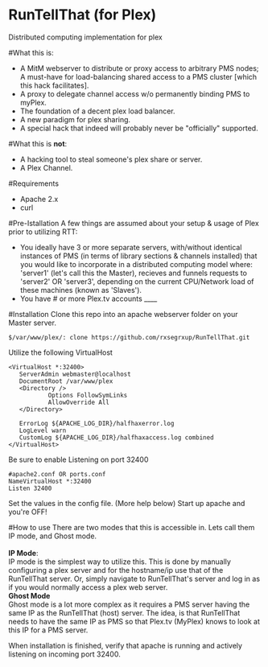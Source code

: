 RunTellThat (for Plex)
============

Distributed computing implementation for plex

#What this is:
 - A MitM webserver to distribute or proxy access to arbitrary PMS nodes; A must-have for load-balancing shared access to a PMS cluster [which this hack facilitates]. 
 - A proxy to delegate channel access w/o permanently binding PMS to myPlex.
 - The foundation of a decent plex load balancer.
 - A new paradigm for plex sharing.
 - A special hack that indeed will probably never be "officially" supported.
 
#What this is **not**:
 - A hacking tool to steal someone's plex share or server.
 - A Plex Channel.
 
#Requirements
 - Apache 2.x
 - curl

#Pre-Istallation
A few things are assumed about your setup & usage of Plex prior to utilizing RTT:
 - You ideally have 3 or more separate servers, with/without identical instances of PMS (in terms of library sections & channels installed) that you would like to incorporate in a distributed computing model where: 'server1' (let's call this the Master), recieves and funnels requests to 'server2' OR 'server3', depending on the current CPU/Network load of these machines (known as 'Slaves').
 - You have # or more Plex.tv accounts ____
 
#Installation
 Clone this repo into an apache webserver folder on your Master server.
 ```
 $/var/www/plex/: clone https://github.com/rxsegrxup/RunTellThat.git
 ```
 Utilize the following VirtualHost
 ```
 <VirtualHost *:32400>
    ServerAdmin webmaster@localhost
    DocumentRoot /var/www/plex
    <Directory />
            Options FollowSymLinks
            AllowOverride All
    </Directory>

    ErrorLog ${APACHE_LOG_DIR}/halfhaxerror.log
    LogLevel warn
    CustomLog ${APACHE_LOG_DIR}/halfhaxaccess.log combined
</VirtualHost>
```
Be sure to enable Listening on port 32400
```
#apache2.conf OR ports.conf
NameVirtualHost *:32400
Listen 32400
```
Set the values in the config file. (More help below)
Start up apache and you're OFF!

#How to use 
 There are two modes that this is accessible in. Lets call them IP mode, and Ghost mode.<br>
 <br>
 **IP Mode**:
 <br>
 IP mode is the simplest way to utilize this.
 This is done by manually configuring a plex server and for the hostname/ip use that of the RunTellThat server.
 Or, simply navigate to RunTellThat's server and log in as if you would normally access a plex web server.
 <br>
 **Ghost Mode**
 <br>
 Ghost mode is a lot more complex as it requires a PMS server having the same IP as the RunTellThat (host) server.
 The idea, is that RunTellThat needs to have the same IP as PMS so that Plex.tv (MyPlex) knows to look at this IP for a PMS server.
 
When installation is finished, verify that apache is running and actively listening on incoming port 32400. 
